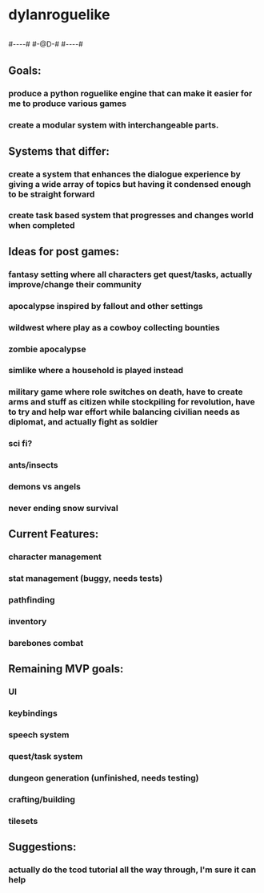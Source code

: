 # dylanroguelike

######
#----#
#-@D-#
#----#
######

## Goals:
### produce a python roguelike engine that can make it easier for me to produce various games
### create a modular system with interchangeable parts.

## Systems that differ:
### create a system that enhances the dialogue experience by giving a wide array of topics but having it condensed enough to be straight forward
### create task based system that progresses and changes world when completed

## Ideas for post games:
### fantasy setting where all characters get quest/tasks, actually improve/change their community
### apocalypse inspired by fallout and other settings
### wildwest where play as a cowboy collecting bounties
### zombie apocalypse
### simlike where a household is played instead
### military game where role switches on death, have to create arms and stuff as citizen while stockpiling for revolution, have to try and help war effort while balancing civilian needs as diplomat, and actually fight as soldier
### sci fi?
### ants/insects
### demons vs angels
### never ending snow survival

## Current Features:
### character management
### stat management (buggy, needs tests)
### pathfinding
### inventory
### barebones combat

## Remaining MVP goals:
### UI
### keybindings
### speech system
### quest/task system
### dungeon generation (unfinished, needs testing)
### crafting/building
### tilesets

## Suggestions:
### actually do the tcod tutorial all the way through, I'm sure it can help
